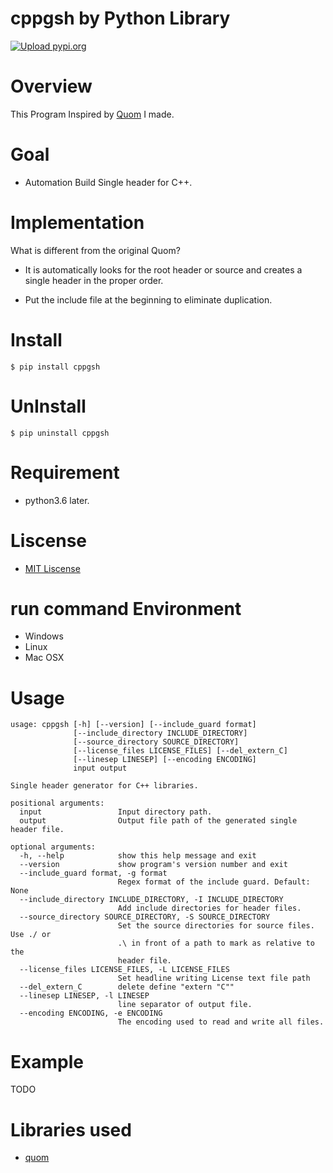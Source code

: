 # cppgsh  by Python Library
[![Upload pypi.org](https://github.com/kirin123kirin/cppgsh/actions/workflows/pypi.yml/badge.svg?branch=v0.1.2)](https://github.com/kirin123kirin/cppgsh/actions/workflows/pypi.yml)

# Overview
This Program Inspired by [Quom](https://github.com/Viatorus/quom#quom) I made.

# Goal
* Automation Build Single header for C++.

# Implementation
What is different from the original Quom?
* It is automatically looks for the root header or source 
and creates a single header in the proper order.

* Put the include file at the beginning to eliminate duplication.

# Install
```
$ pip install cppgsh
```

# UnInstall
```
$ pip uninstall cppgsh
```

# Requirement
* python3.6 later.

# Liscense
* [MIT Liscense](https://github.com/kirin123kirin/cppgsh/blob/master/LICENSE)

# run command Environment
* Windows
* Linux
* Mac OSX

# Usage
```
usage: cppgsh [-h] [--version] [--include_guard format]
              [--include_directory INCLUDE_DIRECTORY]
              [--source_directory SOURCE_DIRECTORY]
              [--license_files LICENSE_FILES] [--del_extern_C]
              [--linesep LINESEP] [--encoding ENCODING]
              input output

Single header generator for C++ libraries.

positional arguments:
  input                 Input directory path.
  output                Output file path of the generated single header file.

optional arguments:
  -h, --help            show this help message and exit
  --version             show program's version number and exit
  --include_guard format, -g format
                        Regex format of the include guard. Default: None
  --include_directory INCLUDE_DIRECTORY, -I INCLUDE_DIRECTORY
                        Add include directories for header files.
  --source_directory SOURCE_DIRECTORY, -S SOURCE_DIRECTORY
                        Set the source directories for source files. Use ./ or
                        .\ in front of a path to mark as relative to the
                        header file.
  --license_files LICENSE_FILES, -L LICENSE_FILES
                        Set headline writing License text file path
  --del_extern_C        delete define "extern "C""
  --linesep LINESEP, -l LINESEP
                        line separator of output file.
  --encoding ENCODING, -e ENCODING
                        The encoding used to read and write all files.

```
# Example
TODO

# Libraries used
* [quom](https://pypi.org/project/quom)

